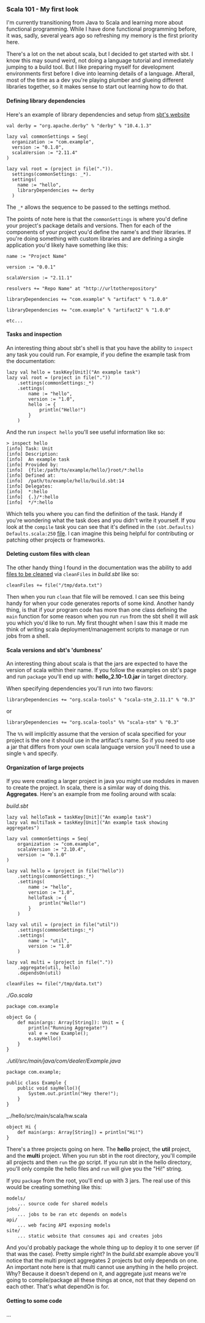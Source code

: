 ### Scala 101 - My first look

I'm currently transitioning from Java to Scala and learning more about 
functional programming. While I have done functional programming before, 
it was, sadly, several years ago so refreshing my memory is the first 
priority here. 

There's a lot on the net about scala, but I decided to get started with 
sbt. I know this may sound weird, not doing a language tutorial and 
immediately jumping to a build tool. But I like preparing myself for 
development environments first before I dive into learning details of a 
language. Afterall, most of the time as a dev you're playing plumber and 
glueing different libraries together, so it makes sense to start out 
learning how to do that.  

#### Defining library dependencies

Here's an example of library dependencies and setup from [sbt's website]

	val derby = "org.apache.derby" % "derby" % "10.4.1.3"

	lazy val commonSettings = Seq(
	  organization := "com.example",
	  version := "0.1.0",
	  scalaVersion := "2.11.4"
	)

	lazy val root = (project in file(".")).
	  settings(commonSettings: _*).
	  settings(
	    name := "hello",
	    libraryDependencies += derby
	  )

The `_*` allows the sequence to be passed to the settings method.

The points of note here is that the `commonSettings` is where you'd 
define your project's package details and versions. Then for each of the 
components of your project you'd define the name's and their libraries. 
If you're doing something with custom libraries and are defining a single 
application you'd likely have something like this:

	name := "Project Name"

	version := "0.0.1"

	scalaVersion := "2.11.1"

	resolvers += "Repo Name" at "http://urltotherepository"

	libraryDependencies += "com.example" % "artifact" % "1.0.0"

	libraryDependencies += "com.example" % "artifact2" % "1.0.0"

	etc...

#### Tasks and inspection

An interesting thing about sbt's shell is that you have the ability to 
`inspect` any task you could run. For example, if you define the example 
task from the documentation: 

	lazy val hello = taskKey[Unit]("An example task")
	lazy val root = (project in file("."))
   		.settings(commonSettings:_*)
   		.settings(
   			name := "hello",
         	version := "1.0",
         	hello := {
             	println("Hello!")
       		}
		)

And the run `inspect hello` you'll see useful information like so: 

	> inspect hello
	[info] Task: Unit
	[info] Description:
	[info] 	An example task
	[info] Provided by:
	[info] 	{file:/path/to/example/hello/}root/*:hello
	[info] Defined at:
	[info] 	/path/to/example/hello/build.sbt:14
	[info] Delegates:
	[info] 	*:hello
	[info] 	{.}/*:hello
	[info] 	*/*:hello

Which tells you where you can find the definition of the task. Handy if 
you're wondering what the task does and you didn't write it yourself. 
If you look at the `compile` task you can see that it's defined in the 
`(sbt.Defaults) Defaults.scala:250` [file]. I can imagine this being 
helpful for contributing or patching other projects or frameworks.

#### Deleting custom files with clean

The other handy thing I found in the documentation was the ability to 
add [files to be cleaned] via `cleanFiles` in *build.sbt* like so:

	cleanFiles += file("/tmp/data.txt")

Then when you run `clean` that file will be removed. I can see this 
being handy for when your code generates reports of some kind. Another 
handy thing, is that if your program code has more than one class 
defining the `main` function for some reason when you run `run` from the 
sbt shell it will ask you which you'd like to run. My first thought when 
I saw this it made me think of writing scala deployment/management scripts 
to manage or run jobs from a shell. 

#### Scala versions and sbt's 'dumbness'

An interesting thing about scala is that the jars are expected to have 
the version of scala within their name. If you follow the examples on 
sbt's page and run `package` you'll end up with: **hello_2.10-1.0.jar** 
in target directory. 

When specifying dependencies you'll run into two flavors: 

	libraryDependencies += "org.scala-tools" % "scala-stm_2.11.1" % "0.3"

or 

	libraryDependencies += "org.scala-tools" %% "scala-stm" % "0.3"

The `%%` will implicitly assume that the version of scala specified for 
your project is the one it should use in the artifact's name. So if you
need to use a jar that differs from your own scala language version 
you'll need to use a single `%` and specify.

#### Organization of large projects

If you were creating a larger project in java you might use modules in 
maven to create the project. In scala, there is a similar way of doing 
this. **Aggregates**. Here's an example from me fooling around with scala:

_build.sbt_

	lazy val helloTask = taskKey[Unit]("An example task") 
	lazy val multiTask = taskKey[Unit]("An example task showing aggregates") 
	
	lazy val commonSettings = Seq(
		organization := "com.example",
		scalaVersion := "2.10.4",
		version := "0.1.0"
	)
	
	lazy val hello = (project in file("hello"))
		.settings(commonSettings:_*)
		.settings(
			name := "hello",
			version := "1.0",
			helloTask := { 
				println("Hello!") 
			}
		)
	
	lazy val util = (project in file("util"))
		.settings(commonSettings:_*)
		.settings(
			name := "util",
			version := "1.0"
		)
	
	lazy val multi = (project in file("."))
		.aggregate(util, hello)
		.dependsOn(util)
	
	cleanFiles += file("/tmp/data.txt")

_./Go.scala_

	package com.example
	
	object Go {
		def main(args: Array[String]): Unit = {
		 	println("Running Aggregate!")
			val e = new Example();
			e.sayHello()
		}
	}

_./util/src/main/java/com/dealer/Example.java_

	package com.example;
	
	public class Example {
		public void sayHello(){
			System.out.println("Hey there!");
		}
	}

_./hello/src/main/scala/hw.scala

	object Hi {
  		def main(args: Array[String]) = println("Hi!")
	}

 
There's a three projects going on here. The **hello** project, the 
**util** project, and the **multi** project. When you run sbt in the 
root directory, you'll compile all projects and then `run` the _go_ 
script. If you run sbt in the hello directory, you'll only compile 
the hello files and `run` will give you the "Hi!" string. 

If you `package` from the root, you'll end up with 3 jars. The real use 
of this would be creating something like this:

	models/
		... source code for shared models
	jobs/ 
		... jobs to be ran etc depends on models
	api/
		... web facing API exposing models 
	site/
		... static website that consumes api and creates jobs

And you'd probably package the whole thing up to deploy it to one server 
(if that was the case). Pretty simple right? In the _build.sbt_ example 
above you'll notice that the multi project aggregates 2 projects but only 
depends on one. An important note here is that multi cannot use anything 
in the hello project. Why? Because it doesn't depend on it, and aggregate 
just means we're going to compile/package all these things at once, not 
that they depend on each other. That's what dependOn is for.


#### Getting to some code

...






[sbt's website]:http://www.scala-sbt.org/release/tutorial/Basic-Def.html
[file]:http://www.scala-sbt.org/0.12.1/sxr/Keys.scala.html#324085
[files to be cleaned]:http://www.scala-sbt.org/release/tutorial/More-About-Settings.html